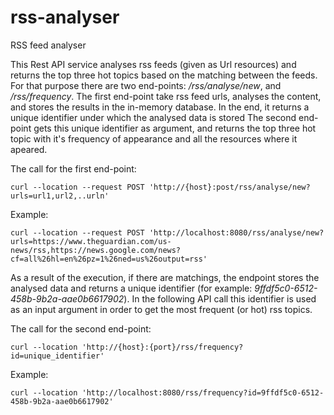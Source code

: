 # rss-analyser

RSS feed analyser

This Rest API service analyses rss feeds (given as Url resources) and returns the top three hot topics based on the matching between the feeds.
For that purpose there are two end-points: _*/rss/analyse/new*_, and */rss/frequency*. 
The first end-point take rss feed urls, analyses the content, and stores the results in the in-memory database. In the end, it returns a unique identifier under which the analysed data is stored
The second end-point gets this unique identifier as argument, and returns the top three hot topic with it's frequency of appearance and all the resources where it apeared.

The call for the first end-point:


```
curl --location --request POST 'http://{host}:post/rss/analyse/new?urls=url1,url2,..urln'
```

Example:

```
curl --location --request POST 'http://localhost:8080/rss/analyse/new?urls=https://www.theguardian.com/us-news/rss,https://news.google.com/news?cf=all%26hl=en%26pz=1%26ned=us%26output=rss'
```


As a result of the execution, if there are matchings, the endpoint stores the analysed data and returns a unique identifier (for example: *9ffdf5c0-6512-458b-9b2a-aae0b6617902*). In the following API call this identifier is used as an input argument in order to get the most frequent (or hot) rss topics.


The call for the second end-point:


```
curl --location 'http://{host}:{port}/rss/frequency?id=unique_identifier'
```

Example:

```
curl --location 'http://localhost:8080/rss/frequency?id=9ffdf5c0-6512-458b-9b2a-aae0b6617902'
```
